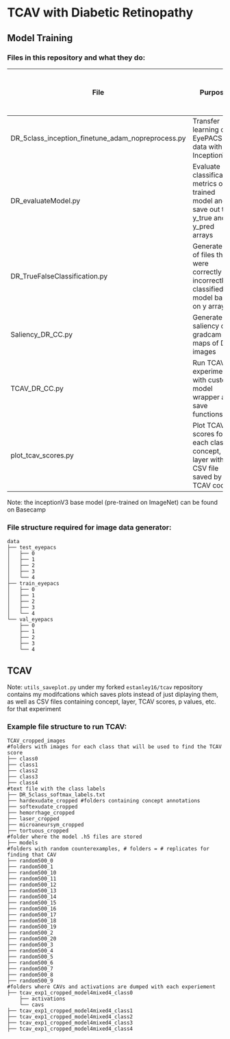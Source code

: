 # TCAV with Diabetic Retinopathy 

## Model Training

### Files in this repository and what they do: 

| File  | Purpose | Run locally or on Compute Canada? | 
|----------|----------|----------|
| DR_5class_inception_finetune_adam_nopreprocess.py | Transfer learning on EyePACS DR data with InceptionV3  | Compute Canada |
| DR_evaluateModel.py | Evaluate classification metrics on a trained model and save out the y_true and y_pred arrays  | Compute Canada |
| DR_TrueFalseClassification.py  | Generate list of files that were correctly or incorrectly classified by model based on y arrays  | Local |
| Saliency_DR_CC.py | Generate saliency or gradcam maps of DR images | Local |
| TCAV_DR_CC.py | Run TCAV experiment with custom model wrapper and save functions  | Compute Canada |
| plot_tcav_scores.py | Plot TCAV scores for each class, concept, and layer with CSV file saved by TCAV code | Local |

Note: the inceptionV3 base model (pre-trained on ImageNet) can be found on Basecamp

### File structure required for image data generator: 
```
data
├── test_eyepacs
│   ├── 0
│   ├── 1
│   ├── 2
│   ├── 3
│   └── 4
├── train_eyepacs
│   ├── 0
│   ├── 1
│   ├── 2
│   ├── 3
│   └── 4
└── val_eyepacs
    ├── 0
    ├── 1
    ├── 2
    ├── 3
    └── 4
```


## TCAV 

Note: `utils_saveplot.py` under my forked `estanley16/tcav` repository contains my modifcations which saves plots instead of just diplaying them, as well as CSV files containing concept, layer, TCAV scores, p values, etc. for that experiment

### Example file structure to run TCAV: 

```
TCAV_cropped_images
#folders with images for each class that will be used to find the TCAV score 
├── class0 
├── class1
├── class2
├── class3
├── class4
#text file with the class labels
├── DR_5class_softmax_labels.txt 
├── hardexudate_cropped #folders containing concept annotations
├── softexudate_cropped
├── hemorrhage_cropped
├── laser_cropped
├── microaneursym_cropped
├── tortuous_cropped
#folder where the model .h5 files are stored
├── models
#folders with random counterexamples, # folders = # replicates for finding that CAV
├── random500_0 
├── random500_1
├── random500_10
├── random500_11
├── random500_12
├── random500_13
├── random500_14
├── random500_15
├── random500_16
├── random500_17
├── random500_18
├── random500_19
├── random500_2
├── random500_20
├── random500_3
├── random500_4
├── random500_5
├── random500_6
├── random500_7
├── random500_8
├── random500_9
#folders where CAVs and activations are dumped with each experiement 
├── tcav_exp1_cropped_model4mixed4_class0 
    ├── activations
    └── cavs
├── tcav_exp1_cropped_model4mixed4_class1
├── tcav_exp1_cropped_model4mixed4_class2
├── tcav_exp1_cropped_model4mixed4_class3
├── tcav_exp1_cropped_model4mixed4_class4
```


